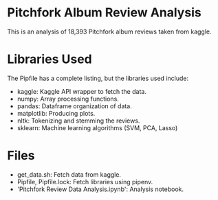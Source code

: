 # Pitchfork Album Review Analysis

This is an analysis of 18,393 Pitchfork album reviews taken from kaggle.

# Libraries Used

The Pipfile has a complete listing, but the libraries used include:

* kaggle: Kaggle API wrapper to fetch the data.
* numpy: Array processing functions.
* pandas: Dataframe organization of data.
* matplotlib: Producing plots.
* nltk: Tokenizing and stemming the reviews.
* sklearn: Machine learning algorithms (SVM, PCA, Lasso)

# Files

* get_data.sh: Fetch data from kaggle.
* Pipfile, Pipfile.lock: Fetch libraries using pipenv.
* 'Pitchfork Review Data Analysis.ipynb': Analysis notebook.

